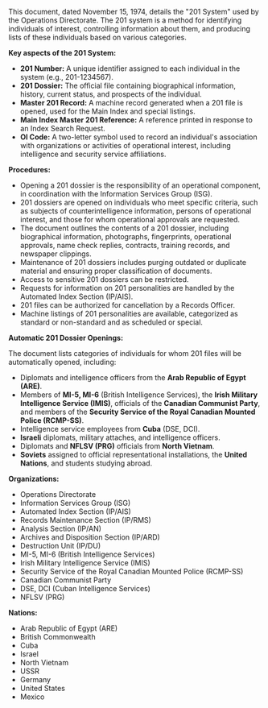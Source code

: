 This document, dated November 15, 1974, details the "201 System" used by the Operations Directorate. The 201 system is a method for identifying individuals of interest, controlling information about them, and producing lists of these individuals based on various categories.

**Key aspects of the 201 System:**

*   **201 Number:** A unique identifier assigned to each individual in the system (e.g., 201-1234567).
*   **201 Dossier:** The official file containing biographical information, history, current status, and prospects of the individual.
*   **Master 201 Record:** A machine record generated when a 201 file is opened, used for the Main Index and special listings.
*   **Main Index Master 201 Reference:** A reference printed in response to an Index Search Request.
*   **OI Code:** A two-letter symbol used to record an individual's association with organizations or activities of operational interest, including intelligence and security service affiliations.

**Procedures:**

*   Opening a 201 dossier is the responsibility of an operational component, in coordination with the Information Services Group (ISG).
*   201 dossiers are opened on individuals who meet specific criteria, such as subjects of counterintelligence information, persons of operational interest, and those for whom operational approvals are requested.
*   The document outlines the contents of a 201 dossier, including biographical information, photographs, fingerprints, operational approvals, name check replies, contracts, training records, and newspaper clippings.
*   Maintenance of 201 dossiers includes purging outdated or duplicate material and ensuring proper classification of documents.
*   Access to sensitive 201 dossiers can be restricted.
*   Requests for information on 201 personalities are handled by the Automated Index Section (IP/AIS).
*   201 files can be authorized for cancellation by a Records Officer.
*   Machine listings of 201 personalities are available, categorized as standard or non-standard and as scheduled or special.

**Automatic 201 Dossier Openings:**

The document lists categories of individuals for whom 201 files will be automatically opened, including:

*   Diplomats and intelligence officers from the **Arab Republic of Egypt (ARE)**.
*   Members of **MI-5, MI-6** (British Intelligence Services), the **Irish Military Intelligence Service (IMIS)**, officials of the **Canadian Communist Party**, and members of the **Security Service of the Royal Canadian Mounted Police (RCMP-SS)**.
*   Intelligence service employees from **Cuba** (DSE, DCI).
*   **Israeli** diplomats, military attaches, and intelligence officers.
*   Diplomats and **NFLSV (PRG)** officials from **North Vietnam**.
*   **Soviets** assigned to official representational installations, the **United Nations**, and students studying abroad.

**Organizations:**

*   Operations Directorate
*   Information Services Group (ISG)
*   Automated Index Section (IP/AIS)
*   Records Maintenance Section (IP/RMS)
*   Analysis Section (IP/AN)
*   Archives and Disposition Section (IP/ARD)
*   Destruction Unit (IP/DU)
*   MI-5, MI-6 (British Intelligence Services)
*   Irish Military Intelligence Service (IMIS)
*   Security Service of the Royal Canadian Mounted Police (RCMP-SS)
*   Canadian Communist Party
*   DSE, DCI (Cuban Intelligence Services)
*   NFLSV (PRG)

**Nations:**

*   Arab Republic of Egypt (ARE)
*   British Commonwealth
*   Cuba
*   Israel
*   North Vietnam
*   USSR
*   Germany
*   United States
*   Mexico
